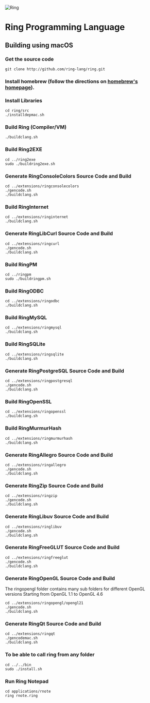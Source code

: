 ![Ring](http://ring-lang.sf.net/thering.jpg)

# Ring Programming Language

## Building using macOS

### Get the source code

	git clone http://github.com/ring-lang/ring.git
	
### Install homebrew (follow the directions on [homebrew's homepage](http://brew.sh/)).
	
### Install Libraries 
	
	cd ring/src
	./installdepmac.sh 
	
### Build Ring (Compiler/VM)
	
	./buildclang.sh

### Build Ring2EXE 

	cd ../ring2exe
	sudo ./buildring2exe.sh	

### Generate RingConsoleColors Source Code and Build 
	
	cd ../extensions/ringconsolecolors
	./gencode.sh
	./buildclang.sh

### Build RingInternet
	
	cd ../extensions/ringinternet
	./buildclang.sh

### Generate RingLibCurl Source Code and Build 
	
	cd ../extensions/ringcurl
	./gencode.sh
	./buildclang.sh

### Build RingPM

	cd ../ringpm
	sudo ./buildringpm.sh	
	
### Build RingODBC
	
	cd ../extensions/ringodbc
	./buildclang.sh

### Build RingMySQL
	
	cd ../extensions/ringmysql
	./buildclang.sh

### Build RingSQLite
	
	cd ../extensions/ringsqlite
	./buildclang.sh

### Generate RingPostgreSQL Source Code and Build 
	
	cd ../extensions/ringpostgresql
	./gencode.sh
	./buildclang.sh

### Build RingOpenSSL
	
	cd ../extensions/ringopenssl
	./buildclang.sh

### Build RingMurmurHash
	
	cd ../extensions/ringmurmurhash
	./buildclang.sh
	
### Generate RingAllegro Source Code and Build 
	
	cd ../extensions/ringallegro
	./gencode.sh
	./buildclang.sh

### Generate RingZip Source Code and Build 
	
	cd ../extensions/ringzip
	./gencode.sh
	./buildclang.sh

### Generate RingLibuv Source Code and Build 
	
	cd ../extensions/ringlibuv
	./gencode.sh
	./buildclang.sh

### Generate RingFreeGLUT Source Code and Build 
	
	cd ../extensions/ringfreeglut
	./gencode.sh
	./buildclang.sh

### Generate RingOpenGL Source Code and Build 

The ringopengl folder contains many sub folders for different OpenGL versions
Starting from OpenGL 1.1 to OpenGL 4.6
	
	cd ../extensions/ringopengl/opengl21
	./gencode.sh
	./buildclang.sh
	
### Generate RingQt Source Code and Build
	
	cd ../extensions/ringqt
	./gencodemac.sh
	./buildclang.sh

### To be able to call ring from any folder 
	cd ../../bin
	sudo ./install.sh
	
### Run Ring Notepad
	
	cd applications/rnote
	ring rnote.ring